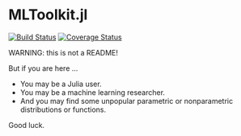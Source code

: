 # MLToolkit.jl

[![Build Status](https://travis-ci.com/xukai92/MLToolkit.jl.svg?branch=master)](https://travis-ci.com/xukai92/MLToolkit.jl) [![Coverage Status](https://coveralls.io/repos/github/xukai92/MLToolkit.jl/badge.svg)](https://coveralls.io/github/xukai92/MLToolkit.jl)

WARNING: this is not a README!

But if you are here ...

- You may be a Julia user.
- You may be a machine learning researcher.
- And you may find some unpopular parametric or nonparametric distributions or functions.

Good luck.
